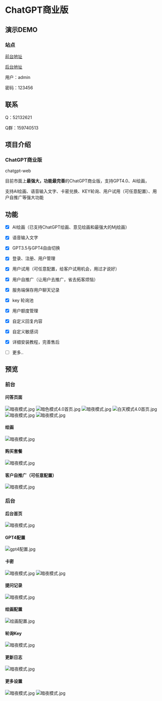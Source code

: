 # ChatGPT商业版

## 演示DEMO

### 站点

[前台地址](https://chat.gt-it.cn)

[后台地址](https://chat.gt-it.cn/admin)

用户：admin

密码：123456

## 联系

Q：52132621

Q群：159740513

## 项目介绍

### ChatGPT商业版

chatgpt-web

目前市面上**最强大，功能最完善**的ChatGPT商业版，支持GPT4.0、AI绘画，

支持AI绘画、语音输入文字、卡密兑换、KEY轮询、用户试用（可任意配置）、用户自推广等强大功能

## 功能

- [x] AI绘画（已支持ChatGPT绘画、意见绘画和最强大的Mj绘画）

- [x] 语音输入文字

- [x] GPT3.5与GPT4自由切换

- [x] 登录、注册、用户管理

- [x] 用户试用（可任意配置，给客户试用机会，用过才说好）

- [x] 用户自推广（让用户去推广，省去拓客烦恼）

- [x] 服务端保存用户聊天记录

- [x] key 轮询池

- [x] 用户额度管理

- [x] 自定义回复内容

- [x] 自定义敏感词

- [x] 详细安装教程，完善售后

- [ ] 更多..

## 预览

### 前台

#### 问答页面

![暗夜模式.jpg](演示图/前台/暗夜模式.jpg)
![暗色模式4.0首页.jpg](演示图/前台/暗色模式4.0首页.jpg)
![暗夜模式.jpg](演示图/前台/白天模式.jpg)
![白天模式4.0首页.jpg](演示图/前台/白天模式4.0首页.jpg)
![暗夜模式.jpg](演示图/前台/注册.jpg)
![暗夜模式.jpg](演示图/前台/开通会员弹出.jpg)

#### 绘画

![暗夜模式.jpg](演示图/前台/绘画演示.png)

#### 购买套餐

![暗夜模式.jpg](演示图/前台/购买套餐.jpg)

#### 客户自推广（可任意配置）

![暗夜模式.jpg](演示图/前台/推广.jpg)

### 后台

#### 后台首页

![暗夜模式.jpg](演示图/后台/后台首页.jpg)

#### GPT4配置

![gpt4配置.jpg](演示图/后台/gpt4配置.jpg)

#### 卡密

![暗夜模式.jpg](演示图/后台/卡密.jpg)
![暗夜模式.jpg](演示图/后台/卡密生成.jpg)

#### 提问记录

![暗夜模式.jpg](演示图/后台/提问记录.jpg)

#### 绘画配置

![绘画配置.jpg](演示图/后台/绘画配置.jpg)

#### 轮询Key

![暗夜模式.jpg](演示图/后台/轮询KEY设置.jpg)

#### 更新日志

![暗夜模式.jpg](演示图/后台/更新日志.jpg)

#### 更多设置

![暗夜模式.jpg](演示图/后台/部分设置.jpg)
![暗夜模式.jpg](演示图/后台/部分设置2.jpg)
